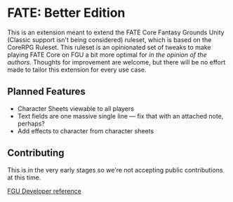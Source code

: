 # FATE: Better Edition

This is an extension meant to extend the FATE Core Fantasy Grounds Unity (Classic support isn't being considered) ruleset, which is based on the CoreRPG Ruleset. This ruleset is an opinionated set of tweaks to make playing FATE Core on FGU a bit more optimal for _in the opinion of the authors_. Thoughts for improvement are welcome, but there will be no effort made to tailor this extension for every use case.

## Planned Features

* Character Sheets viewable to all players
* Text fields are one massive single line — fix that with an attached note, perhaps?
* Add effects to character from character sheets

## Contributing

This is in the very early stages so we're not accepting public contributions at this time.

[FGU Developer reference](https://fantasygroundsunity.atlassian.net/wiki/spaces/FGU/pages/4096100/Developer+Guide)
